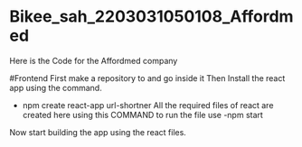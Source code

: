 # Bikee_sah_2203031050108_Affordmed
Here is the Code for the Affordmed company


#Frontend
First make a repository to and go inside it 
Then  Install the react app using the command.
- npm create react-app url-shortner
All the required files of react are created here using this COMMAND to run the file use
-npm start

Now start building the app using the react files.

